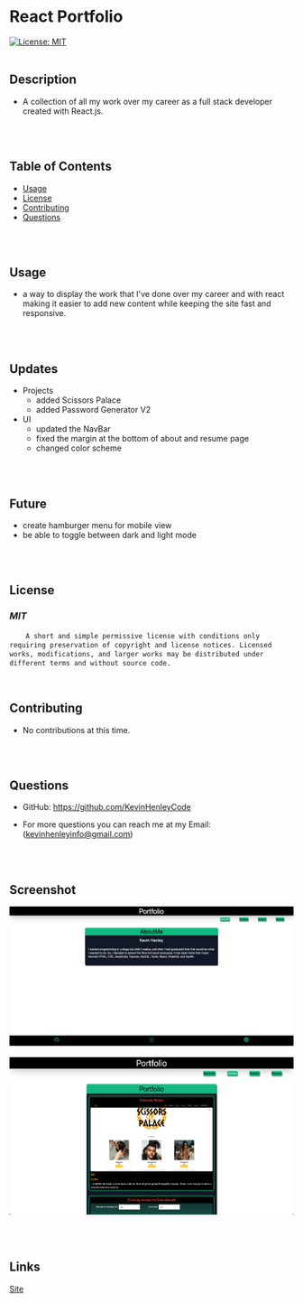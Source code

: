 # React Portfolio
[![License: MIT](https://img.shields.io/badge/License-MIT-yellow.svg)](https://opensource.org/licenses/MIT)
<br>
<br>

## **Description**
* A collection of all my work over my career as a full stack developer created with React.js.
<br>
<br>

## **Table of Contents**
- [Usage](#Usage) <br>
- [License](#License) <br>
- [Contributing](#Contributing) <br>
- [Questions](#Questions) <br>
<br>
<br>

## **Usage**
* a way to display the work that I've done over my career and with react making it easier to add new content while keeping the site fast and responsive.
<br>
<br>

## **Updates**
* Projects
  * added Scissors Palace
  * added Password Generator V2
* UI
  * updated the NavBar
  * fixed the margin at the bottom of about and resume page
  * changed color scheme
<br>
<br>

## **Future**
  * create hamburger menu for mobile view
  * be able to toggle between dark and light mode
<br>
<br>

## **License**
### *MIT* <br>
        A short and simple permissive license with conditions only requiring preservation of copyright and license notices. Licensed works, modifications, and larger works may be distributed under different terms and without source code.
<br>

## **Contributing**
* No contributions at this time.
<br>
<br>

## **Questions**
* GitHub: https://github.com/KevinHenleyCode

* For more questions you can reach me at my Email:(kevinhenleyinfo@gmail.com)

<br>
<br>

## **Screenshot**

![Screenshot](./portfolio/src/images/Screenshot.png)
</br>
</br>
![Screenshot 2](./portfolio/src/images/Screenshot_2.png)

<br>
<br>

## **Links**
[Site](https://kevinhenleycode.github.io/React_Portfolio/)
